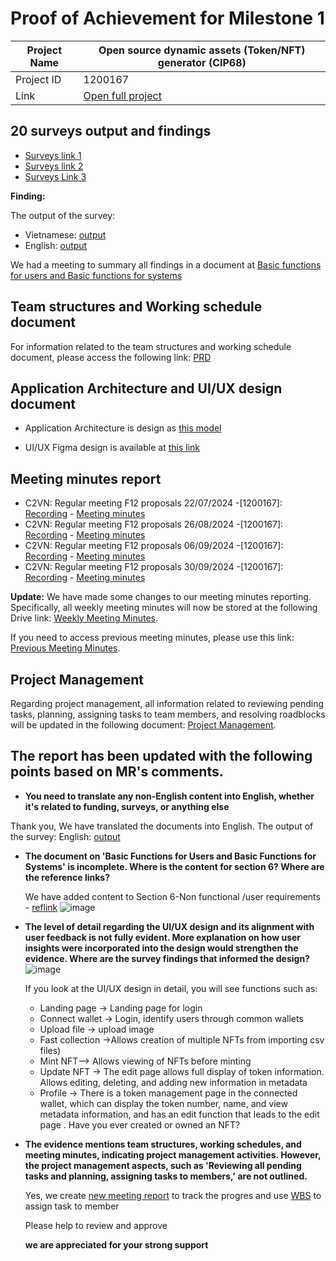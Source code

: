 #  Proof of Achievement for Milestone 1
|  Project Name |Open source dynamic assets (Token/NFT) generator (CIP68)|
| ------------ | ------------ |
| Project ID  | 1200167 |
|  Link  |  [Open full project](https://milestones.projectcatalyst.io/projects/1200167/) |


## 20 surveys output and findings  
- [Surveys link 1](https://t.me/vietnameasterntownhall/18748)
- [Surveys link 2](https://t.me/cardano2vn/1/2683)
- [Surveys Link 3](https://t.me/StakingADA/141777)

**Finding:**

The output of the survey:
- Vietnamese: [output](https://github.com/cardano2vn/Project-Catalyst/blob/main/1200167%3AOpen%20source%20dynamic%20assets-CIP68/Milestone1/Kh%E1%BA%A3o%20S%C3%A1t%20%C3%9D%20Ki%E1%BA%BFn%20V%E1%BB%81%20%E1%BB%A8ng%20D%E1%BB%A5ng%20T%E1%BA%A1o%20v%C3%A0%20Ch%E1%BB%89nh%20S%E1%BB%ADa%20NFT%20CIP-68%20(Responses).xlsx)
- English: [output](https://github.com/cardano2vn/Project-Catalyst/blob/main/1200167%3AOpen%20source%20dynamic%20assets-CIP68/Milestone1/%5BEnglish%5D%20CIP-68%20NFT%20Creation%20and%20Editing%20App%20Opinion%20Survey%20(Responses).xlsx)

We had a meeting to summary all findings in a document at [Basic functions for users and Basic functions for systems](https://github.com/cardano2vn/Project-Catalyst/blob/main/1200167%3AOpen%20source%20dynamic%20assets-CIP68/Milestone1/1200167-Open%20source%20dynamic%20assets%20%20CIP68-PRD-EN.pdf)

## Team structures and Working schedule document

For information related to the team structures and working schedule document, please access the following link: 
[PRD](https://github.com/cardano2vn/Project-Catalyst/blob/main/1200167%3AOpen%20source%20dynamic%20assets-CIP68/Milestone1/1200167-Open%20source%20dynamic%20assets%20%20CIP68-PRD-EN.pdf)

## Application Architecture and UI/UX design document
- Application Architecture is design as [this model](https://github.com/cardano2vn/fund11/blob/main/1200167%3AOpen%20source%20dynamic%20assets-CIP68/Milestone1/system%20design.pdf)

- UI/UX Figma design is available at [this link](https://www.figma.com/design/F0i6C62BWxT3Mz1sT2Ynd0/shadcn-design?node-id=4-6598&node-type=canvas&t=ofaZtVo9dxTB2VGH-0)

## Meeting minutes report

- C2VN: Regular meeting F12 proposals 22/07/2024 -[1200167]: [Recording](https://youtu.be/7w0_lQuvtTA) - [Meeting minutes](https://github.com/cardano2vn/Project-Catalyst/blob/main/1200167%3AOpen%20source%20dynamic%20assets-CIP68/Milestone1/%5BEnglish%5D%20Meeting%20Minutes%20_%201200167-Open%20source%20dynamic%20assets%20generator%20CIP68.pdf)
- C2VN: Regular meeting F12 proposals 26/08/2024 -[1200167]: [Recording](https://youtu.be/1EgM5uGrUcI) - [Meeting minutes](https://github.com/cardano2vn/Project-Catalyst/blob/main/1200167%3AOpen%20source%20dynamic%20assets-CIP68/Milestone1/%5BEnglish%5D%20Meeting%20Minutes%20_%201200167-Open%20source%20dynamic%20assets%20generator%20CIP68.pdf)
- C2VN: Regular meeting F12 proposals 06/09/2024 -[1200167]: [Recording](https://youtu.be/8h2wNqob5Ao) - [Meeting minutes](https://github.com/cardano2vn/Project-Catalyst/blob/main/1200167%3AOpen%20source%20dynamic%20assets-CIP68/Milestone1/%5BEnglish%5D%20Meeting%20Minutes%20_%201200167-Open%20source%20dynamic%20assets%20generator%20CIP68.pdf)
- C2VN: Regular meeting F12 proposals 30/09/2024 -[1200167]: [Recording](https://youtu.be/1dQPjWRKSyE) - [Meeting minutes](https://github.com/cardano2vn/Project-Catalyst/blob/main/1200167%3AOpen%20source%20dynamic%20assets-CIP68/Milestone1/%5BEnglish%5D%20Meeting%20Minutes%20_%201200167-Open%20source%20dynamic%20assets%20generator%20CIP68.pdf)

**Update:**
We have made some changes to our meeting minutes reporting. Specifically, all weekly meeting minutes will now be stored at the following Drive link: [Weekly Meeting Minutes](https://drive.google.com/drive/folders/1sG0_GRL_9q8RSiLrinKHW9R-3P1RtEuz?usp=sharing).

If you need to access previous meeting minutes, please use this link: [Previous Meeting Minutes](https://drive.google.com/drive/folders/1gsNkUK6X0rE4Fdy5DsYci_13vOVi_Fgw).

## Project Management

Regarding project management, all information related to reviewing pending tasks, planning, assigning tasks to team members, and resolving roadblocks will be updated in the following document: [Project Management](https://docs.google.com/spreadsheets/d/1BZDGPv1d1MHMyX7ycNraAZght-hz44lT/edit?gid=1613824326#gid=1613824326).

## The report has been updated with the following points based on MR's comments.
- **You need to translate any non-English content into English, whether it's related to funding, surveys, or anything else**
  
Thank you, We have translated the documents into English.
The output of the survey: English: [output](https://github.com/cardano2vn/Project-Catalyst/blob/main/1200167%3AOpen%20source%20dynamic%20assets-CIP68/Milestone1/%5BEnglish%5D%20CIP-68%20NFT%20Creation%20and%20Editing%20App%20Opinion%20Survey%20(Responses).xlsx)

- **The document on 'Basic Functions for Users and Basic Functions for Systems' is incomplete. Where is the content for section 6? Where are the reference links?**

  We have added content to Section 6-Non functional /user requirements - [reflink](https://github.com/cardano2vn/Project-Catalyst/blob/main/1200167%3AOpen%20source%20dynamic%20assets-CIP68/Milestone1/1200167-Open%20source%20dynamic%20assets%20%20CIP68-PRD-EN.pdf)
  ![image](https://github.com/user-attachments/assets/defab457-190c-454e-be54-b910aa5bcdf1)

 
- **The level of detail regarding the UI/UX design and its alignment with user feedback is not fully evident. More explanation on how user insights were incorporated into the design would strengthen the evidence. Where are the survey findings that informed the design?**
  ![image](https://github.com/user-attachments/assets/c270e599-44f6-48b1-9b42-0d3207d0c80c)

   If you look at the UI/UX design in detail, you will see functions such as:
   - Landing page -> Landing page for login
   - Connect wallet -> Login, identify users through common wallets
   - Upload file -> upload image
   - Fast collection ->Allows creation of multiple NFTs from importing csv files)
   - Mint NFT--> Allows viewing of NFTs before minting
   - Update NFT -> The edit page allows full display of token information. Allows editing, deleting, and adding new information in metadata
   - Profile -> There is a token management page in the connected wallet, which can display the token number, name, and view metadata information, and has an edit function that leads to the edit page . Have you ever created or owned an NFT?

  
- **The evidence mentions team structures, working schedules, and meeting minutes, indicating project management activities. However, the project management aspects, such as 'Reviewing all pending tasks and planning, assigning tasks to members,' are not outlined.**

   Yes, we create [new meeting report](https://github.com/cardano2vn/Project-Catalyst/blob/main/1200167%3AOpen%20source%20dynamic%20assets-CIP68/Milestone1/Template%20Meeting%20Minutes%20_%201200167%20-%20Open%20source%20dynamic%20assets%20%20CIP68.docx.pdf) to track the progres
  and use [WBS](https://docs.google.com/spreadsheets/d/1BZDGPv1d1MHMyX7ycNraAZght-hz44lT/edit?usp=sharing&ouid=100538284716472257568&rtpof=true&sd=true) to assign task to member

  Please help to review and approve
  
  **we are appreciated for your strong support**
